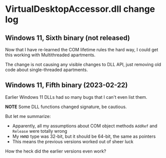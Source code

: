 # VirtualDesktopAccessor.dll change log

## Windows 11, Sixth binary (not released)

Now that I have re-learned the COM lifetime rules the hard way, I could get this working with Multithreaded apartments.

The change is not causing any visible changes to DLL API, just removing old code about single-threaded apartments.


## Windows 11, Fifth binary (2023-02-22)

Earlier Windows 11 DLLs had so many bugs that I can't even list them. 

**NOTE** Some DLL functions changed signature, be cautious.

But let me summarize:

* Apparently, all my assumptions about COM object methods `AddRef` and `Release` were totally wrong
* My `HWND` type was 32-bit, but it should be 64-bit, the same as pointers
* This means the previous versions worked out of sheer luck

How the heck did the earlier versions even work? 